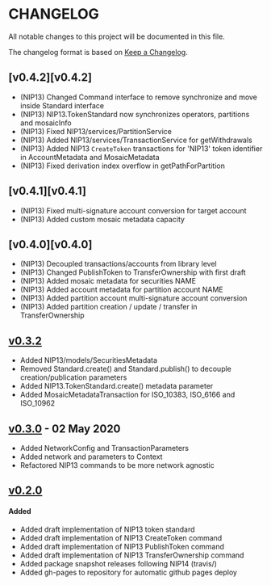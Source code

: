 # CHANGELOG
All notable changes to this project will be documented in this file.

The changelog format is based on [Keep a Changelog](https://keepachangelog.com/en/1.0.0/).

## [v0.4.2][v0.4.2]

- (NIP13) Changed Command interface to remove synchronize and move inside Standard interface
- (NIP13) NIP13.TokenStandard now synchronizes operators, partitions and mosaicInfo
- (NIP13) Fixed NIP13/services/PartitionService
- (NIP13) Added NIP13/services/TransactionService for getWithdrawals
- (NIP13) Added NIP13 `CreateToken` transactions for 'NIP13' token identifier in AccountMetadata and MosaicMetadata
- (NIP13) Fixed derivation index overflow in getPathForPartition

## [v0.4.1][v0.4.1]

- (NIP13) Fixed multi-signature account conversion for target account
- (NIP13) Added custom mosaic metadata capacity

## [v0.4.0][v0.4.0]

- (NIP13) Decoupled transactions/accounts from library level
- (NIP13) Changed PublishToken to TransferOwnership with first draft
- (NIP13) Added mosaic metadata for securities NAME
- (NIP13) Added account metadata for partition account NAME
- (NIP13) Added partition account multi-signature account conversion
- (NIP13) Added partition creation / update / transfer in TransferOwnership

## [v0.3.2][v0.3.2]

- Added NIP13/models/SecuritiesMetadata
- Removed Standard.create() and Standard.publish() to decouple creation/publication parameters
- Added NIP13.TokenStandard.create() metadata parameter
- Added MosaicMetadataTransaction for ISO_10383, ISO_6166 and ISO_10962

## [v0.3.0][v0.3.0] - 02 May 2020

- Added NetworkConfig and TransactionParameters
- Added network and parameters to Context
- Refactored NIP13 commands to be more network agnostic

## [v0.2.0][v0.2.0]

#### Added

- Added draft implementation of NIP13 token standard
- Added draft implementation of NIP13 CreateToken command
- Added draft implementation of NIP13 PublishToken command
- Added draft implementation of NIP13 TransferOwnership command
- Added package snapshot releases following NIP14 (travis/)
- Added gh-pages to repository for automatic github pages deploy


[v0.3.2]: https://github.com/nemfoundation/symbol-token-standards/releases/tag/v0.3.2
[v0.3.0]: https://github.com/nemfoundation/symbol-token-standards/releases/tag/v0.3.0
[v0.2.0]: https://github.com/nemfoundation/symbol-token-standards/releases/tag/v0.2.0

